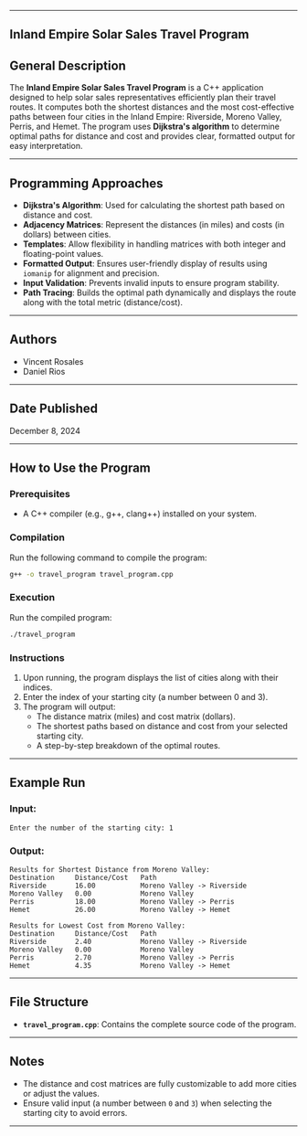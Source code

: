 

---
 ## Inland Empire Solar Sales Travel Program

## General Description
The **Inland Empire Solar Sales Travel Program** is a C++ application designed to help solar sales representatives efficiently plan their travel routes. It computes both the shortest distances and the most cost-effective paths between four cities in the Inland Empire: Riverside, Moreno Valley, Perris, and Hemet. The program uses **Dijkstra's algorithm** to determine optimal paths for distance and cost and provides clear, formatted output for easy interpretation.

---

## Programming Approaches
- **Dijkstra's Algorithm**: Used for calculating the shortest path based on distance and cost.
- **Adjacency Matrices**: Represent the distances (in miles) and costs (in dollars) between cities.
- **Templates**: Allow flexibility in handling matrices with both integer and floating-point values.
- **Formatted Output**: Ensures user-friendly display of results using `iomanip` for alignment and precision.
- **Input Validation**: Prevents invalid inputs to ensure program stability.
- **Path Tracing**: Builds the optimal path dynamically and displays the route along with the total metric (distance/cost).

---

## Authors
- Vincent Rosales 
- Daniel Rios

---

## Date Published
December 8, 2024

---

## How to Use the Program

### Prerequisites
- A C++ compiler (e.g., g++, clang++) installed on your system.

### Compilation
Run the following command to compile the program:
```bash
g++ -o travel_program travel_program.cpp
```

### Execution
Run the compiled program:
```bash
./travel_program
```

### Instructions
1. Upon running, the program displays the list of cities along with their indices.
2. Enter the index of your starting city (a number between 0 and 3).
3. The program will output:
   - The distance matrix (miles) and cost matrix (dollars).
   - The shortest paths based on distance and cost from your selected starting city.
   - A step-by-step breakdown of the optimal routes.

---

## Example Run
### Input:
```
Enter the number of the starting city: 1
```

### Output:
```
Results for Shortest Distance from Moreno Valley:
Destination     Distance/Cost   Path
Riverside       16.00           Moreno Valley -> Riverside
Moreno Valley   0.00            Moreno Valley
Perris          18.00           Moreno Valley -> Perris
Hemet           26.00           Moreno Valley -> Hemet

Results for Lowest Cost from Moreno Valley:
Destination     Distance/Cost   Path
Riverside       2.40            Moreno Valley -> Riverside
Moreno Valley   0.00            Moreno Valley
Perris          2.70            Moreno Valley -> Perris
Hemet           4.35            Moreno Valley -> Hemet
```

---

## File Structure
- **`travel_program.cpp`**: Contains the complete source code of the program.

---

## Notes
- The distance and cost matrices are fully customizable to add more cities or adjust the values.
- Ensure valid input (a number between `0` and `3`) when selecting the starting city to avoid errors.

---

